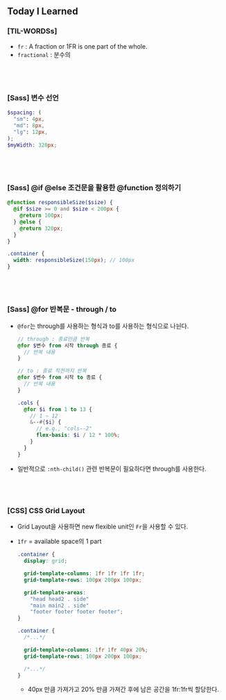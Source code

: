 ## Today I Learned

### [TIL-WORDSs]

- `fr` : A fraction or 1FR is one part of the whole.
- `fractional` : 분수의

## <br />

### [Sass] 변수 선언

```scss
$spacing: (
  "sm": 4px,
  "md": 8px,
  "lg": 12px,
);
$myWidth: 320px;
```

## <br />

### [Sass] @if @else 조건문을 활용한 @function 정의하기

```scss
@function responsibleSize($size) {
  @if $size >= 0 and $size < 200px {
    @return 100px;
  } @else {
    @return 320px;
  }
}

.container {
  width: responsibleSize(150px); // 100px
}
```

## <br />

### [Sass] @for 반복문 - through / to

- `@for`는 through를 사용하는 형식과 to를 사용하는 형식으로 나뉜다.

  ```scss
  // through : 종료만큼 반복
  @for $변수 from 시작 through 종료 {
    // 반복 내용
  }

  // to : 종료 직전까지 반복
  @for $변수 from 시작 to 종료 {
    // 반복 내용
  }
  ```

  ```scss
  .cols {
    @for $i from 1 to 13 {
      // 1 ~ 12
      &--#{$i} {
        // e.g., "cols--2"
        flex-basis: $i / 12 * 100%;
      }
    }
  }
  ```

- 일반적으로 `:nth-child()` 관련 반복문이 필요하다면 through를 사용한다.

## <br />

### [CSS] CSS Grid Layout

- Grid Layout을 사용하면 new flexible unit인 `Fr`을 사용할 수 있다.
- `1fr` = available space의 1 part

  ```css
  .container {
    display: grid;

    grid-template-columns: 1fr 1fr 1fr 1fr;
    grid-template-rows: 100px 200px 100px;

    grid-template-areas:
      "head head2 . side"
      "main main2 . side"
      "footer footer footer footer";
  }
  ```

  ```css
  .container {
    /*...*/

    grid-template-columns: 1fr 1fr 40px 20%;
    grid-template-rows: 100px 200px 100px;

    /*...*/
  }
  ```

  - 40px 만큼 가져가고 20% 만큼 가져간 후에 남은 공간을 1fr:1fr씩 할당한다.
